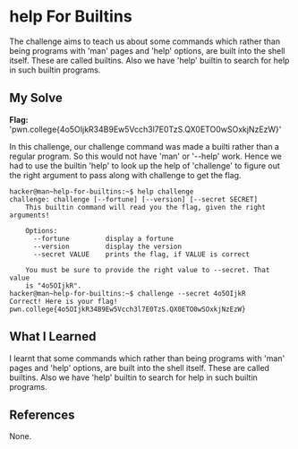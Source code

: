 # help For Builtins
The challenge aims to teach us about some commands which rather than being programs with 'man' pages and 'help' options, are built 
into the  shell itself. These are called builtins. Also we have 'help' builtin to search for help in such builtin programs.
## My Solve
**Flag:** 'pwn.college{4o5OIjkR34B9Ew5Vcch3l7E0TzS.QX0ETO0wSOxkjNzEzW}'

In this challenge, our challenge command was made a builti rather than a regular program. So this would not have 'man' or '--help' work.
Hence we had to use the builtin 'help' to look up the help of 'challenge' to figure out the right argument to pass along with challenge
to get the flag.
```
hacker@man~help-for-builtins:~$ help challenge
challenge: challenge [--fortune] [--version] [--secret SECRET]
    This builtin command will read you the flag, given the right arguments!

    Options:
      --fortune         display a fortune
      --version         display the version
      --secret VALUE    prints the flag, if VALUE is correct

    You must be sure to provide the right value to --secret. That value
    is "4o5OIjkR".
hacker@man~help-for-builtins:~$ challenge --secret 4o5OIjkR
Correct! Here is your flag!
pwn.college{4o5OIjkR34B9Ew5Vcch3l7E0TzS.QX0ETO0wSOxkjNzEzW}
```

## What I Learned
I learnt that some commands which rather than being programs with 'man' pages and 'help' options, are built into the  shell itself.
These are called builtins. Also we have 'help' builtin to search for help in such builtin programs.
## References
None.
